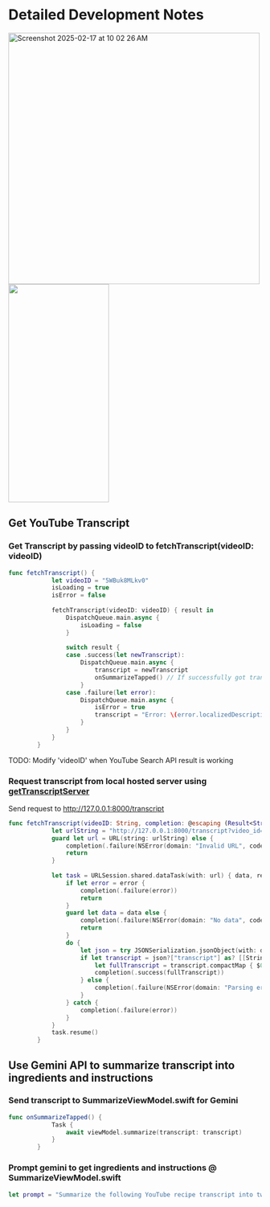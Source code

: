 # Detailed Development Notes

<img width="500" alt="Screenshot 2025-02-17 at 10 02 26 AM" src="https://github.com/user-attachments/assets/e0c5c1e4-9391-4824-83be-604233fb54f4" />
<img src="https://media.giphy.com/media/p5jIRzm2N2oCRMnfm4/giphy.gif" width="200" height="434">

## Get YouTube Transcript

### Get Transcript by passing videoID to fetchTranscript(videoID: videoID)
```swift
func fetchTranscript() {
            let videoID = "5WBuk8MLkv0"
            isLoading = true
            isError = false
            
            fetchTranscript(videoID: videoID) { result in
                DispatchQueue.main.async {
                    isLoading = false
                }
                
                switch result {
                case .success(let newTranscript):
                    DispatchQueue.main.async {
                        transcript = newTranscript
                        onSummarizeTapped() // If successfully got transcript, send it to gemini
                    }
                case .failure(let error):
                    DispatchQueue.main.async {
                        isError = true
                        transcript = "Error: \(error.localizedDescription)"
                    }
                }
            }
        }
```
TODO: Modify 'videoID' when YouTube Search API result is working

### Request transcript from local hosted server using <a href="https://github.com/daniliao/getTranscriptServer" target="_blank">getTranscriptServer</a>

Send request to http://127.0.0.1:8000/transcript

```swift
func fetchTranscript(videoID: String, completion: @escaping (Result<String, Error>) -> Void) {
            let urlString = "http://127.0.0.1:8000/transcript?video_id=\(videoID)"
            guard let url = URL(string: urlString) else {
                completion(.failure(NSError(domain: "Invalid URL", code: 0, userInfo: nil)))
                return
            }
            
            let task = URLSession.shared.dataTask(with: url) { data, response, error in
                if let error = error {
                    completion(.failure(error))
                    return
                }
                guard let data = data else {
                    completion(.failure(NSError(domain: "No data", code: 0, userInfo: nil)))
                    return
                }
                do {
                    let json = try JSONSerialization.jsonObject(with: data, options: []) as? [String: Any]
                    if let transcript = json?["transcript"] as? [[String: Any]] {
                        let fullTranscript = transcript.compactMap { $0["text"] as? String }.joined(separator: " ")
                        completion(.success(fullTranscript))
                    } else {
                        completion(.failure(NSError(domain: "Parsing error", code: 0, userInfo: nil)))
                    }
                } catch {
                    completion(.failure(error))
                }
            }
            task.resume()
        }
```

## Use Gemini API to summarize transcript into ingredients and instructions

### Send transcript to SummarizeViewModel.swift for Gemini

```swift
func onSummarizeTapped() {
            Task {
                await viewModel.summarize(transcript: transcript)
            }
        }
```

### Prompt gemini to get ingredients and instructions @ SummarizeViewModel.swift

```swift
let prompt = "Summarize the following YouTube recipe transcript into two sections: Ingredients and Instructions. The Ingredients section should list all ingredients with their quantities, formatted as bullet points. The Instructions section should be numbered, with each step describing the cooking process in a concise manner:  \(transcript)"
```


